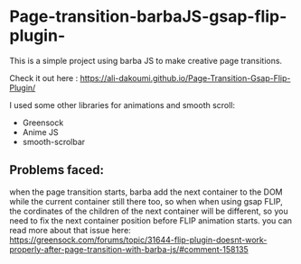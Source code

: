 # Page-transition-barbaJS-gsap-flip-plugin-

This is a simple project using barba JS to make creative page transitions.

Check it out here : https://ali-dakoumi.github.io/Page-Transition-Gsap-Flip-Plugin/

I used some other libraries for animations and smooth scroll:

- Greensock
- Anime JS
- smooth-scrolbar

## Problems faced:

when the page transition starts, barba add the next container to the DOM while the current container still there too, so when when using gsap FLIP, the cordinates of the children of the next container will be different, so you need to fix the next container position before FLIP animation starts.
you can read more about that issue here: https://greensock.com/forums/topic/31644-flip-plugin-doesnt-work-properly-after-page-transition-with-barba-js/#comment-158135
